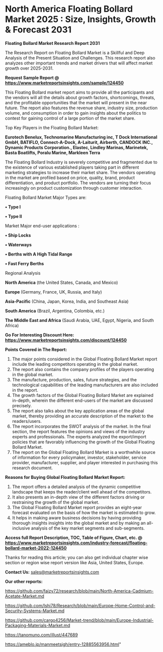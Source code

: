 # North America Floating Bollard Market 2025 : Size, Insights, Growth & Forecast 2031

<strong>Floating Bollard Market Research Report 2031</strong>

The Research Report on Floating Bollard Market is a Skillful and Deep Analysis of the Present Situation and Challenges. This research report also analyzes other important trends and market drivers that will affect market growth over 2025-2031.

<strong>Request Sample Report @ <a href=https://www.marketreportsinsights.com/sample/124450>https://www.marketreportsinsights.com/sample/124450</a></strong>

This Floating Bollard market report aims to provide all the participants and the vendors will all the details about growth factors, shortcomings, threats, and the profitable opportunities that the market will present in the near future. The report also features the revenue share, industry size, production volume, and consumption in order to gain insights about the politics to contest for gaining control of a large portion of the market share.

Top Key Players in the Floating Bollard Market:

<strong>Eurotech Benelux, Technomarine Manufacturing inc, T Dock International GmbH, BATIFLO, Connect-A-Dock, A-Laiturit, Airberth, CANDOCK INC., Dynamic Products Corporation., Elastec, Lindley Marinas, Marinetek, Basta Boatlifts, Poralu Marine, Markleen Terra</strong>

The Floating Bollard Industry is severely competitive and fragmented due to the existence of various established players taking part in different marketing strategies to increase their market share. The vendors operating in the market are profiled based on price, quality, brand, product differentiation, and product portfolio. The vendors are turning their focus increasingly on product customization through customer interaction.

Floating Bollard Market Major Types are:

<strong>• Type I

• Type II</strong>

Market Major end-user applications :

<strong>• Ship Locks

• Waterways

• Berths with A High Tidal Range

• Fast Ferry Berths</strong>

Regional Analysis

</u><strong><b>North America</b></strong> (the United States, Canada, and Mexico)

<strong><b>Europe </b></strong>(Germany, France, UK, Russia, and Italy)

<strong><b>Asia-Pacific</b></strong> (China, Japan, Korea, India, and Southeast Asia)

<strong><b>South America</b></strong> (Brazil, Argentina, Colombia, etc.)

<strong><b>The Middle East and Africa</b></strong> (Saudi Arabia, UAE, Egypt, Nigeria, and South Africa)

<strong>Go For Interesting Discount Here: <a href=https://www.marketreportsinsights.com/discount/124450>https://www.marketreportsinsights.com/discount/124450</a></strong>

<strong>Points Covered in The Report:</strong>
<ol>
  <li>The major points considered in the Global Floating Bollard Market report include the leading competitors operating in the global market.</li>
  <li>The report also contains the company profiles of the players operating in the global market.</li>
  <li>The manufacture, production, sales, future strategies, and the technological capabilities of the leading manufacturers are also included in the report.</li>
  <li>The growth factors of the Global Floating Bollard Market are explained in-depth, wherein the different end-users of the market are discussed precisely.</li>
  <li>The report also talks about the key application areas of the global market, thereby providing an accurate description of the market to the readers/users.</li>
  <li>The report incorporates the SWOT analysis of the market. In the final section, the report features the opinions and views of the industry experts and professionals. The experts analyzed the export/import policies that are favorably influencing the growth of the Global Floating Bollard Market.</li>
  <li>The report on the Global Floating Bollard Market is a worthwhile source of information for every policymaker, investor, stakeholder, service provider, manufacturer, supplier, and player interested in purchasing this research document.</li>
</ol>
<strong>Reasons for Buying Global Floating Bollard Market Report:</strong>

<ol>
  <li>The report offers a detailed analysis of the dynamic competitive landscape that keeps the reader/client well ahead of the competitors.</li>
  <li>It also presents an in-depth view of the different factors driving or restraining the growth of the global market.</li>
  <li>The Global Floating Bollard Market report provides an eight-year forecast evaluated on the basis of how the market is estimated to grow.</li>
  <li>It helps in making aware business decisions by having providing thorough insights insights into the global market and by making an all-inclusive analysis of the key market segments and sub-segments.</li>
</ol>
<strong>Access full Report Description, TOC, Table of Figure, Chart, etc. @ <a href=https://www.marketreportsinsights.com/industry-forecast/floating-bollard-market-2022-124450>https://www.marketreportsinsights.com/industry-forecast/floating-bollard-market-2022-124450</a></strong>


Thanks for reading this article; you can also get individual chapter wise section or region wise report version like Asia, United States, Europe.

<strong>Contact Us:</strong>
sales@marketreportsinsights.com

<strong>Our other reports:</strong>

<a href=https://github.com/faizy72/research/blob/main/North-America-Cadmium-Acetate-Market.md>https://github.com/faizy72/research/blob/main/North-America-Cadmium-Acetate-Market.md</a>

<a href=https://github.com/Ishi78/Research/blob/main/Europe-Home-Control-and-Security-Systems-Market.md>https://github.com/Ishi78/Research/blob/main/Europe-Home-Control-and-Security-Systems-Market.md</a>

<a href=https://github.com/cargo4256/Market-trend/blob/main/Europe-Industrial-Packaging-Materials-Market.md>https://github.com/cargo4256/Market-trend/blob/main/Europe-Industrial-Packaging-Materials-Market.md</a>

<a href=https://tanomuno.com/illust/447689>https://tanomuno.com/illust/447689</a>

<a href=https://ameblo.jp/manmeetsigh/entry-12885563956.html>https://ameblo.jp/manmeetsigh/entry-12885563956.html</a>"
